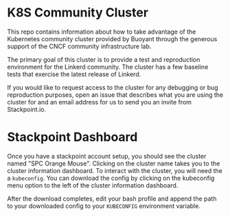 # K8S Community Cluster

This repo contains information about how to take advantage of the Kubernetes
community cluster provided by Buoyant through the generous support of the
CNCF community infrastructure lab.

The primary goal of this cluster is to provide a test and reproduction
environment for the Linkerd community. The cluster has a few baseline
tests that exercise the latest release of Linkerd.

If you would like to request access to the cluster for any debugging or
bug reproduction purposes, open an issue that describes what you are
using the cluster for and an email address for us to send you an invite
from Stackpoint.io.

# Stackpoint Dashboard
Once you have a stackpoint account setup, you should see the cluster named
"SPC Orange Mouse". Clicking on the cluster name takes you to the cluster
information dashboard. To interact with the cluster, you will need the
a `kubeconfig`. You can download the config by clicking on the kubeconfig
menu option to the left of the cluster information dashboard.

After the download completes, edit your bash profile and append the path to
your downloaded config to your `KUBECONFIG` environment variable. 

